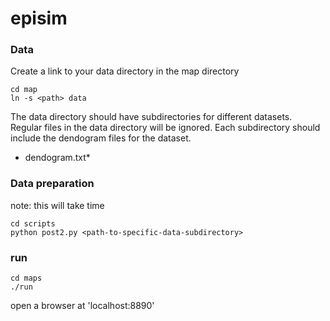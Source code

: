 # episim

### Data
Create a link to your data directory in the map directory
```
cd map
ln -s <path> data
```
The data directory should have subdirectories for different datasets. Regular
files in the data directory will be ignored. Each subdirectory should include
the dendogram files for the dataset.
* dendogram.txt*

### Data preparation
note: this will take time
```
cd scripts
python post2.py <path-to-specific-data-subdirectory>
```

### run
```
cd maps
./run
```

open a browser at 'localhost:8890'
